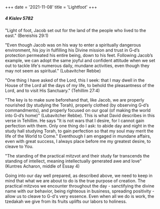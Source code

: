 +++
date = '2021-11-08'
title = 'Lightfoot'
+++

##### 4 Kislev 5782

"Light of foot, Jacob set out for the land of the people who lived to the east." (Bereishis 29:1)

"Even though Jacob was on his way to enter a spiritually dangerous environment, his joy in fulfilling his Divine mission and trust in G‑d’s protection permeated his entire being, down to his feet. Following Jacob’s example, we can adopt the same joyful and confident attitude when we set out to tackle life's numerous daily, mundane activities, even though they may not seem as spiritual." (Lubavitcher Rebbe)

"One thing I have asked of the Lord, this I seek: that I may dwell in the House of the Lord all the days of my life, to behold the pleasantness of the Lord, and to visit His Sanctuary." (Tehillim 27:4)

"The key is to make sure beforehand that, like Jacob, we are properly nourished (by studying the Torah), properly clothed (by observing G‑d’s commandments), and properly focused on our goal (of making the world into G‑d’s home)" (Lubavitcher Rebbe). This is what David describes in this verse in Tehillim. He says "It is not wars that I desire, for I cannot gain perfection with them. Only one thing do I ask: to abide day and night in the study hall studying Torah, to gain perfection so that my soul may merit the life of the World to Come." Eventhough I am engaged in mundane affairs, even with great success, I always place before me my greatest desire, to cleave to You.

"The standing of the practical mitzvot and their study far transcends the standing of intellect, meaning intellectually generated awe and love" (Kuntres Acharon, middle of Essay 4)

Going into our day well prepared, as described above, we need to keep in mind that what we are about to do is the true purpose of creation. The practical mitzvos we encounter throughout the day - sanctifying the divine name with our behavior, being righteous in business, spreading positivity - allow us to cleave to G-d's very essence. Even when all we do is work, the tzedakah we give from its fruits uplifts our labors to holiness.
